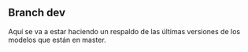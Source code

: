 ## Branch dev
Aquí se va a estar haciendo un respaldo de las últimas versiones de los modelos que están en master.
